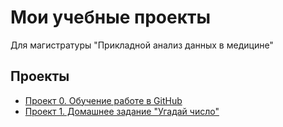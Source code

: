 # Мои учебные проекты
Для магистратуры "Прикладной анализ данных в медицине"

## Проекты
* [Проект 0. Обучение работе в GitHub](https://github.com/TaisiyaGlazova/sf_proba/tree/main/project_0)
* [Проект 1. Домашнее задание "Угадай число"](https://github.com/TaisiyaGlazova/sf_proba/tree/main/project_1)
